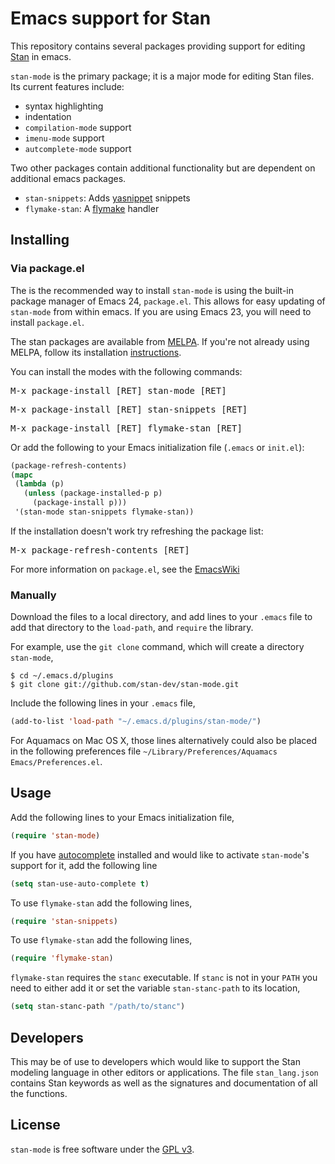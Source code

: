 # Emacs support for Stan

This repository contains several packages providing support for editing
[Stan](https://code.google.com/p/stan/) in emacs.

`stan-mode` is the primary package; it is a major mode for editing Stan files.
Its current features include:

- syntax highlighting
- indentation
- `compilation-mode` support
- `imenu-mode` support
- `autcomplete-mode` support

Two other packages contain additional functionality but are dependent on additional emacs packages.

- `stan-snippets`: Adds [yasnippet](https://github.com/capitaomorte/yasnippet) snippets
- `flymake-stan`: A [flymake](http://flymake.sourceforge.net/) handler

## Installing

### Via package.el

The is the recommended way to install `stan-mode` is using the
built-in package manager of Emacs 24, `package.el`. This allows for
easy updating of `stan-mode` from within emacs. If you are using Emacs
23, you will need to install `package.el`.

The stan packages are available from [MELPA](http://melpa.milkbox.net).
If you're not already using MELPA, follow its installation [instructions](http://melpa.milkbox.net/#/getting-started).

You can install the modes with the following commands:

<kbd>M-x package-install [RET] stan-mode [RET]</kbd>

<kbd>M-x package-install [RET] stan-snippets [RET]</kbd>

<kbd>M-x package-install [RET] flymake-stan [RET]</kbd>

Or add the following to your Emacs initialization file (`.emacs` or `init.el`):

```el
(package-refresh-contents)
(mapc
 (lambda (p)
   (unless (package-installed-p p)
     (package-install p)))
 '(stan-mode stan-snippets flymake-stan))
```

If the installation doesn't work try refreshing the package list:

<kbd>M-x package-refresh-contents [RET]</kbd>

For more information on `package.el`, see the
[EmacsWiki](http://emacswiki.org/emacs/ELPA)

### Manually

Download the files to a local directory, and add lines to your `.emacs`
file to add that directory to the `load-path`, and `require` the
library.

For example, use the `git clone` command, which will create a
directory `stan-mode`,
```console
$ cd ~/.emacs.d/plugins
$ git clone git://github.com/stan-dev/stan-mode.git
```

Include the following lines in your `.emacs` file,
```el
(add-to-list 'load-path "~/.emacs.d/plugins/stan-mode/")
```

For Aquamacs on Mac OS X, those lines alternatively could also be
placed in the following preferences file `~/Library/Preferences/Aquamacs Emacs/Preferences.el`.

## Usage

Add the following lines to your Emacs initialization file,
```el
(require 'stan-mode)
```
If you have [autocomplete](http://cx4a.org/software/auto-complete/) installed and would like to activate `stan-mode`'s support for it, add the following line
```el
(setq stan-use-auto-complete t)
```

To use `flymake-stan` add the following lines,
```el
(require 'stan-snippets)
```

To use `flymake-stan` add the following lines,
```el
(require 'flymake-stan)
```
`flymake-stan` requires the `stanc` executable. If `stanc` is not in your `PATH` you need to either add it or set the variable `stan-stanc-path` to its location,
```el
(setq stan-stanc-path "/path/to/stanc")
```

## Developers

This may be of use to developers which would like to support the Stan modeling language in other editors or applications.
The file `stan_lang.json` contains Stan keywords as well as the signatures and documentation of all the functions.

## License

`stan-mode` is free software under the [GPL v3](http://www.gnu.org/licenses/gpl-3.0.html).

<!--  LocalWords:  stan imenu yasnippet flymake MELPA kbd RET init '
 -->
<!--  LocalWords:  mapc EmacsWiki cd 'load 'stan 'flymake Aquamacs v3
 -->
<!--  LocalWords:  GPL stanc ' 'load 'stan autocomplete setq 'flymake
 -->
<!--  LocalWords:  lang json
 -->
